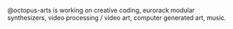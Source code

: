 @octopus-arts is working on creative coding, eurorack modular synthesizers, video processing / video art, computer generated art, music.

<!---
octopus-arts/octopus-arts is a ✨ special ✨ repository because its `README.md` (this file) appears on your GitHub profile.
You can click the Preview link to take a look at your changes.
--->
